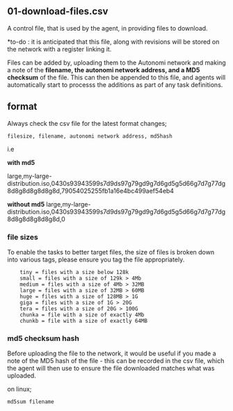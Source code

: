 ## 01-download-files.csv

A control file, that is used by the agent, in providing files to download.

*to-do : it is anticipated that this file, along with revisions will be stored on the network with a register linking it.

Files can be added by, uploading them to the Autonomi network and making a note of the **filename, the autonomi network address, and a MD5 checksum** of the file.  This can then be appended to this file, and agents will automatically start to processs
the additions as part of any task definitions.

## format

Always check the csv file for the latest format changes;

`filesize, filename, autonomi network address, md5hash`

i.e

**with md5**

large,my-large-distribution.iso,0430s93943599s7d9ds97g79gd9g7d6gd5g5d66g7d7g77dg8d8g8d8g8d8g8d,79054025255fb1a16e4bc499aef54eb4

**without md5**
large,my-large-distribution.iso,0430s93943599s7d9ds97g79gd9g7d6gd5g5d66g7d7g77dg8d8g8d8g8d8g8d,0

### file sizes

To enable the tasks to better target files, the size of files is broken down into various tags, please ensure you tag the file appropriately.
```
    tiny = files with a size below 128k
    small = files with a size of 129k > 4Mb
    medium = files with a size of 4Mb > 32MB
    large = files with a size of 32MB > 60MB
    huge = files with a size of 128MB > 1G
    giga = files with a size of 1G > 20G
    tera = files with a size of 20G > 100G
    chunka = file with a size of exactly 4Mb
    chunkb = file with a size of exactly 64MB
```
### md5 checksum hash

Before uploading the file to the network, it would be useful if you made a note of the MD5 hash of the file - this can be recorded in the csv file, which the agent will then use to ensure the file downloaded matches what was uploaded.

on linux;

`md5sum filename`
